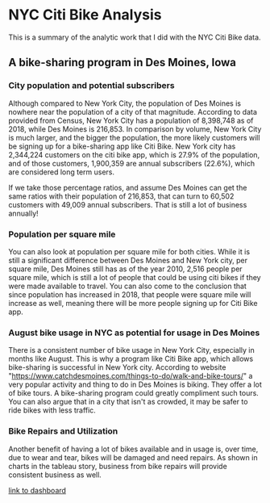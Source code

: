 # NYC Citi Bike Analysis 
This is a summary of the analytic work that I did with the NYC Citi Bike data.

## A bike-sharing program in Des Moines, Iowa

### City population and potential subscribers
Although compared to New York City, the population of Des Moines is nowhere near the population of a city of that magnitude. According to data provided from Census, New York City has a population of 8,398,748 as of 2018, while Des Moines is 216,853. In comparison by volume, New York City is much larger, and the bigger the population, the more likely customers will be signing up for a bike-sharing app like Citi Bike. New York city has 2,344,224 customers on the citi bike app, which is 27.9% of the population, and of those customers, 1,900,359 are annual subscribers (22.6%), which are considered long term users. 

If we take those percentage ratios, and assume Des Moines can get the same ratios with their population of 216,853, that can turn to 60,502 customers with 49,009 annual subscribers. That is still a lot of business annually!

### Population per square mile
You can also look at population per square mile for both cities. While it is still a significant difference between Des Moines and New York city, per square mile, Des Moines still has as of the year 2010, 2,516 people per square mile, which is still a lot of people that could be using citi bikes if they were made available to travel. You can also come to the conclusion that since population has increased in 2018, that people were square mile will increase as well, meaning there will be more people signing up for Citi Bike app.

### August bike usage in NYC as potential for usage in Des Moines
There is a consistent number of bike usage in New York City, especially in months like August. This is why a program like Citi Bike app, which allows bike-sharing is successful in New York city. According to website "https://www.catchdesmoines.com/things-to-do/walk-and-bike-tours/" a very popular activity and thing to do in Des Moines is biking. They offer a lot of bike tours. A bike-sharing program could greatly compliment such tours. You can also argue that in a city that isn't as crowded, it may be safer to ride bikes with less traffic.

### Bike Repairs and Utilization
Another benefit of having a lot of bikes available and in usage is, over time, due to wear and tear, bikes will be damaged and need repairs. As shown in charts in the tableau story, business from bike repairs will provide consistent business as well.


[link to dashboard](https://public.tableau.com/profile/justin.nguyen2907#!/vizhome/Bikesharing_15831092303550/Story2?publish=yes)
